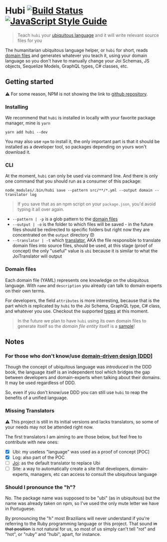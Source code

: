 # Hubi [![Build Status](https://travis-ci.org/mvcds/hubi.svg?branch=master)](https://travis-ci.org/mvcds/hubi) [![JavaScript Style Guide](https://img.shields.io/badge/code_style-standard-brightgreen.svg)](https://standardjs.com)

> Teach `hubi` your [ubiquitous language](https://martinfowler.com/bliki/UbiquitousLanguage.html) and it will write relevant source files for you

The humanitarian ubiquitous language helper, or `hubi` for short, reads [domain files](#domain-files) and generates whatever you teach it, using your domain language so you don't have to manually change your Joi Schemas, JS objects, Sequelize Models, GraphQL types, C# classes, etc.

## Getting started

:warning: For some reason, NPM is not showing the link to [github repository](https://github.com/mvcds/hubi).

### Installing

We recommend that `hubi` is installed in locally with your favorite package manager, mine is `yarn`

```
yarn add hubi --dev
```

You may also use `npm` to install it, the only important part is that it should be installed as a developer tool, so packages depending on yours won't download it.

### CLI

At the moment, `hubi` can only be used via command line. And there is only one command that you should run as a consumer of this package:

```
node_modules/.bin/hubi save --pattern src/**/*.yml --output domain --translator log
```

> If you save that as an npm script on your `package.json`, you'd avoid typing it all over again.

* `--pattern | -p` is a glob pattern to the [domain files](#domain-files)
* `--output | -o` is the folder to which files will be saved - in the future files should be redirected to specific folders but right now they are concentrated on the `output` directory 😞
* `--translator | -t` which [translator](#missing-translators), AKA the file responsible to translate domain files into source files, should be used, at this stage (proof of concept) the only "useful" value is `ubi` because it is similar to what the JoiTranslator will output

### Domain files

Each domain file (YAML) represents one knowledge on the ubiquitous language. With  `name` and `description` you already can talk to domain experts on their own terms.

For developers, the field `attributes` is more interesting, because that is the part which is replicated by `hubi` to the  Joi Schema, GraphQL type, C# class, and whatever you use. Checkout the supported [types](src/Domain/Objects/AttributeParser/index.js) at this moment.

> In the future we plan to have `hubi` using its own domain files to generate itself so the *domain file entity* itself is a [sample](src/Domain/Entities/DomainFile/domain-file.yml)!

## Notes

### For those who don't know/use [domain-driven design [DDD]](https://airbrake.io/blog/software-design/domain-driven-design)

Though the concept of ubiquitous language was *introduced* in the DDD book, the language itself is an independent tool which bridges the gap between developers and domain-experts when talking about their domains. It may be used regardless of DDD.

So, even if you don't know/use DDD you can still use `hubi` to reap the benefits of a unified language.

### Missing Translators

:warning: This project is still in its initial versions and lacks translators, so some of your needs may not be attended right now.

The first translators I am aiming to are those below, but feel free to contribute with new ones:

- [X] Ubi: my useless "language" was used as a proof of concept [POC]
- [X] Log: also part of the POC
- [ ] [Joi](https://github.com/hapijs/joi): as the default translator to replace Ubi
- [ ] Site: a way to automatically create a site that developers, domain-experts, managers, etc can access to consult the ubiquitous language

### Should I pronounce the "h"?

No. The package name was supposed to be "ubi" (as in ubiquitous) but the name was already taken on npm, so I've used the only mute letter we have in Portuguese.

By pronouncing the "h" most Brazilians will never understand if you're referring to the Ruby programming language or this project. That sound ~~in that position~~ is not natural for us, so most of us simply can't tell "rot" and "hot", or "ruby" and "hubi", apart, for instance.
